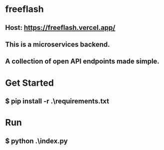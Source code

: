 # freeflash
## Host: https://freeflash.vercel.app/
## This is a microservices backend.
## A collection of open API endpoints made simple.

# Get Started
## $ pip install -r .\requirements.txt

# Run
## $ python .\index.py
